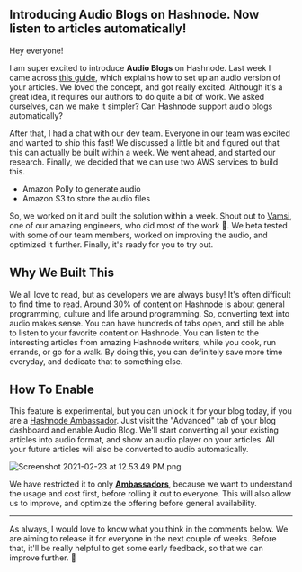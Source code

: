 ## Introducing Audio Blogs on Hashnode. Now listen to articles automatically!

Hey everyone!

I am super excited to introduce **Audio Blogs** on Hashnode. Last week I came across [this guide](https://publications.iamroyakash.com/set-up-an-audio-version-of-your-blog-articles-works-automatically), which explains how to set up an audio version of your articles. We loved the concept, and got really excited. Although it's a great idea, it requires our authors to do quite a bit of work. We asked ourselves, can we make it simpler? Can Hashnode support audio blogs automatically?

After that, I had a chat with our dev team. Everyone in our team was excited and wanted to ship this fast! We discussed a little bit and figured out that this can actually be built within a week. We went ahead, and started our research. Finally, we decided that we can use two AWS services to build this.

*   Amazon Polly to generate audio
*   Amazon S3 to store the audio files

So, we worked on it and built the solution within a week. Shout out to [Vamsi](https://hashnode.com/@vamsirao), one of our amazing engineers, who did most of the work 🙌. We beta tested with some of our team members, worked on improving the audio, and optimized it further. Finally, it's ready for you to try out.

Why We Built This
-----------------

We all love to read, but as developers we are always busy! It's often difficult to find time to read. Around 30% of content on Hashnode is about general programming, culture and life around programming. So, converting text into audio makes sense. You can have hundreds of tabs open, and still be able to listen to your favorite content on Hashnode. You can listen to the interesting articles from amazing Hashnode writers, while you cook, run errands, or go for a walk. By doing this, you can definitely save more time everyday, and dedicate that to something else.

How To Enable
-------------

This feature is experimental, but you can unlock it for your blog today, if you are a [Hashnode Ambassador](https://hashnode.com/ambassador). Just visit the "Advanced" tab of your blog dashboard and enable Audio Blog. We'll start converting all your existing articles into audio format, and show an audio player on your articles. All your future articles will also be converted to audio automatically.

![Screenshot 2021-02-23 at 12.53.49 PM.png](https://cdn.hashnode.com/res/hashnode/image-dev/upload/v1616070236922/3XFqRVKAK.png)

We have restricted it to only **[Ambassadors](https://hashnode.com/ambassador)**, because we want to understand the usage and cost first, before rolling it out to everyone. This will also allow us to improve, and optimize the offering before general availability.

* * *

As always, I would love to know what you think in the comments below. We are aiming to release it for everyone in the next couple of weeks. Before that, it'll be really helpful to get some early feedback, so that we can improve further. 🙌